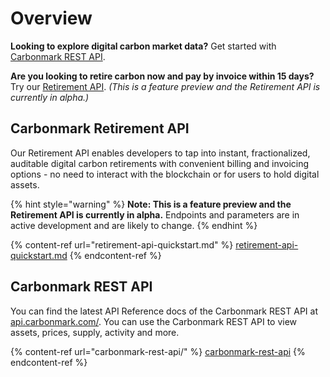 # Overview

**Looking to explore digital carbon market data?** Get started with [Carbonmark REST API](carbonmark-rest-api/).

**Are you looking to retire carbon now and pay by invoice within 15 days?** Try our [Retirement API](retirement-api-quickstart.md). _(This is a feature preview and the Retirement API is currently in alpha.)_

## Carbonmark Retirement API

Our Retirement API enables developers to tap into instant, fractionalized, auditable digital carbon retirements with convenient billing and invoicing options - no need to interact with the blockchain or for users to hold digital assets.&#x20;

{% hint style="warning" %}
**Note: This is a feature preview and the Retirement API is currently in alpha.** Endpoints and parameters are in active development and are likely to change.
{% endhint %}

{% content-ref url="retirement-api-quickstart.md" %}
[retirement-api-quickstart.md](retirement-api-quickstart.md)
{% endcontent-ref %}

## Carbonmark REST API

You can find the latest API Reference docs of the Carbonmark REST API at [api.carbonmark.com/](https://api.carbonmark.com/#/). You can use the Carbonmark REST API to view assets, prices, supply, activity and more.

{% content-ref url="carbonmark-rest-api/" %}
[carbonmark-rest-api](carbonmark-rest-api/)
{% endcontent-ref %}
